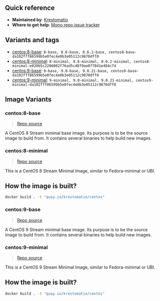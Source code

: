 ## Quick reference
- **Maintained by**:
[Krestomatio](https://github.com/krestomatio)
- **Where to get help**:
[Mono repo issue tracker](https://github.com/krestomatio/container_builder/issues)

## Variants and tags
- [centos:8-base](#centos8-base): `8-base, 8.6-base, 8.6.2-base, centos8-base-da102fff86599b5e0fec4e0b3e05112c9870dff0`
- [centos:8-minimal](#centos8-minimal): `8-minimal, 8.6-minimal, 8.6.2-minimal, centos8-minimal-e020b5c2206002f76ad5c48f9ae0f7041e484c74`
- [centos:9-base](#centos9-base): `9-base, 9.0-base, 9.0.21-base, centos9-base-da102fff86599b5e0fec4e0b3e05112c9870dff0`
- [centos:9-minimal](#centos9-minimal): `9-minimal, 9.0-minimal, 9.0.21-minimal, centos9-minimal-da102fff86599b5e0fec4e0b3e05112c9870dff0`


## Image Variants
### centos:8-base
> [Repo source](https://github.com/krestomatio/container_builder/tree/master/centos/centos8-base)

A CentOS 8 Stream minimal base image. Its purpose is to be the source image to build from. It contains several binaries to help build new images.

### centos:8-minimal
> [Repo source](https://github.com/krestomatio/container_builder/tree/master/centos/centos8-minimal)

This is a CentOS 8 Stream Minimal Image, similar to Fedora-minimal or UBI.

## How the image is built?
```bash
docker build . -t "quay.io/krestomatio/centos"
```

### centos:9-base
> [Repo source](https://github.com/krestomatio/container_builder/tree/master/centos/centos9-base)

A CentOS 9 Stream minimal base image. Its purpose is to be the source image to build from. It contains several binaries to help build new images.

### centos:9-minimal
> [Repo source](https://github.com/krestomatio/container_builder/tree/master/centos/centos9-minimal)

This is a CentOS 9 Stream Minimal Image, similar to Fedora-minimal or UBI.

## How the image is built?
```bash
docker build . -t "quay.io/krestomatio/centos"
```

